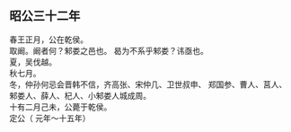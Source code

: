 ## 昭公三十二年
春王正月，公在乾侯。  
取阚。阚者何？邾娄之邑也。 曷为不系乎邾娄？讳亟也。  
夏，吴伐越。  
秋七月。  
冬，仲孙何忌会晋韩不信，齐高张、宋仲几、卫世叔申、
郑国参、曹人、莒人、邾娄人、薛人、杞人、小邾娄人城成周。  
十有二月己未，公薨于乾侯。  
定公（ 元年～十五年）

